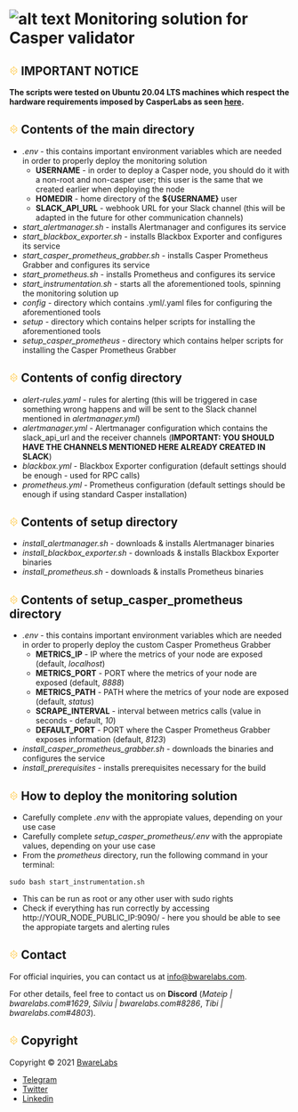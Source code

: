 # ![alt text](https://github.com/bwarelabs/indexer-deployment/blob/main/docs/BWARE_yellow_gradient.png) Monitoring solution for Casper validator

## ![alt text](https://github.com/bwarelabs/casper-launch/blob/main/docs/BWARE-icon.png) IMPORTANT NOTICE
**The scripts were tested on Ubuntu 20.04 LTS machines which respect the hardware requirements imposed by CasperLabs as seen [here](https://docs.casperlabs.io/en/latest/node-operator/hardware.html).**

## ![alt text](https://github.com/bwarelabs/casper-launch/blob/main/docs/BWARE-icon.png) Contents of the main directory
- _.env_ - this contains important environment variables which are needed in order to properly deploy the monitoring solution
  - **USERNAME** - in order to deploy a Casper node, you should do it with a non-root and non-casper user; this user is the same that we created earlier when deploying the node
  - **HOMEDIR** - home directory of the **${USERNAME}** user
  - **SLACK_API_URL** - webhook URL for your Slack channel (this will be adapted in the future for other communication channels)
- _start_alertmanager.sh_ - installs Alertmanager and configures its service
- _start_blackbox_exporter.sh_ - installs Blackbox Exporter and configures its service
- _start_casper_prometheus_grabber.sh_ - installs Casper Prometheus Grabber and configures its service
- _start_prometheus.sh_ - installs Prometheus and configures its service
- _start_instrumentation.sh_ - starts all the aforementioned tools, spinning the monitoring solution up
- _config_ - directory which contains .yml/.yaml files for configuring the aforementioned tools
- _setup_ - directory which contains helper scripts for installing the aforementioned tools
- _setup_casper_prometheus_ - directory which contains helper scripts for installing the Casper Prometheus Grabber

## ![alt text](https://github.com/bwarelabs/casper-launch/blob/main/docs/BWARE-icon.png) Contents of config directory
- _alert-rules.yaml_ - rules for alerting (this will be triggered in case something wrong happens and will be sent to the Slack channel mentioned in _alertmanager.yml_)
- _alertmanager.yml_ - Alertmanager configuration which contains the slack_api_url and the receiver channels (**IMPORTANT: YOU SHOULD HAVE THE CHANNELS MENTIONED HERE ALREADY CREATED IN SLACK**)
- _blackbox.yml_ - Blackbox Exporter configuration (default settings should be enough - used for RPC calls)
- _prometheus.yml_ - Prometheus configuration (default settings should be enough if using standard Casper installation)

## ![alt text](https://github.com/bwarelabs/casper-launch/blob/main/docs/BWARE-icon.png) Contents of setup directory
- _install_alertmanager.sh_ - downloads & installs Alertmanager binaries
- _install_blackbox_exporter.sh_ - downloads & installs Blackbox Exporter binaries
- _install_prometheus.sh_ - downloads & installs Prometheus binaries
 
## ![alt text](https://github.com/bwarelabs/casper-launch/blob/main/docs/BWARE-icon.png) Contents of setup_casper_prometheus directory
- _.env_ - this contains important environment variables which are needed in order to properly deploy the custom Casper Prometheus Grabber
  - **METRICS_IP** - IP where the metrics of your node are exposed (default, _localhost_)
  - **METRICS_PORT** - PORT where the metrics of your node are exposed (default, _8888_)
  - **METRICS_PATH** - PATH where the metrics of your node are exposed (default, _status_)
  - **SCRAPE_INTERVAL** - interval between metrics calls (value in seconds - default, _10_)
  - **DEFAULT_PORT** - PORT where the Casper Prometheus Grabber exposes information (default, _8123_)
- _install_casper_prometheus_grabber.sh_ - downloads the binaries and configures the service
- _install_prerequisites_ - installs prerequisites necessary for the build

## ![alt text](https://github.com/bwarelabs/casper-launch/blob/main/docs/BWARE-icon.png) How to deploy the monitoring solution
- Carefully complete _.env_ with the appropiate values, depending on your use case
- Carefully complete _setup_casper_prometheus/.env_ with the appropiate values, depending on your use case
- From the _prometheus_ directory, run the following command in your terminal:
```
sudo bash start_instrumentation.sh
```
- This can be run as root or any other user with sudo rights
- Check if everything has run correctly by accessing http://YOUR_NODE_PUBLIC_IP:9090/ - here you should be able to see the appropiate targets and alerting rules

## ![alt text](https://github.com/bwarelabs/casper-launch/blob/main/docs/BWARE-icon.png) Contact

For official inquiries, you can contact us at <info@bwarelabs.com>.

For other details, feel free to contact us on **Discord** (_Mateip | bwarelabs.com#1629_, _Silviu | bwarelabs.com#8286_, _Tibi | bwarelabs.com#4803_).

## ![alt text](https://github.com/bwarelabs/casper-launch/blob/main/docs/BWARE-icon.png) Copyright

Copyright © 2021 [BwareLabs](https://bwarelabs.com/)
- [Telegram](https://t.me/BwareLabsAnnouncements)
- [Twitter](https://twitter.com/BwareLabs)
- [Linkedin](https://www.linkedin.com/company/bwarelabs)

